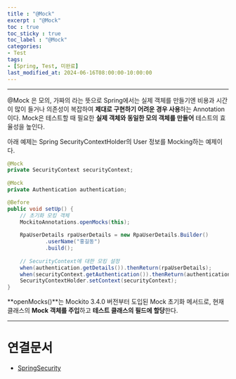 ```yaml
---
title : "@Mock"
excerpt : "@Mock"
toc : true
toc_sticky : true
toc_label : "@Mock"
categories:
- Test
tags:
- [Spring, Test, 미완료]
last_modified_at: 2024-06-16T08:00:00-10:00:00
---
```

  
---
  
 @Mock 은 모의, 가짜의 라는 뜻으로 Spring에서는 실제 객체를 만들기엔 비용과 시간이 많이 들거나 의존성이 복잡하여 **제대로 구현하기 어려운 경우 사용**하는 Annotation이다. Mock은 테스트할 때 필요한 **실제 객체와 동일한 모의 객체를 만들어** 테스트의 효율성을 높인다. 

 아래 예제는 Spring SecurityContextHolder의 User 정보를 Mocking하는 예제이다.
  
```java
@Mock  
private SecurityContext securityContext;  
  
@Mock  
private Authentication authentication;

@Before  
public void setUp() {  
    // 초기화 모킹 객체  
    MockitoAnnotations.openMocks(this);  
  
    RpaUserDetails rpaUserDetails = new RpaUserDetails.Builder()  
            .userName("홍길동")  
            .build();  
  
    // SecurityContext에 대한 모킹 설정  
    when(authentication.getDetails()).thenReturn(rpaUserDetails);  
    when(securityContext.getAuthentication()).thenReturn(authentication);  
    SecurityContextHolder.setContext(securityContext);  
}
```

 **openMocks()**는 Mockito 3.4.0 버전부터 도입된 Mock 초기화 메서드로, 현재 클래스의 **Mock 객체를 주입**하고 **테스트 클래스의 필드에 할당**한다.

---
  
# 연결문서
- [SpringSecurity](../../spring/spring-SpringSecurity)